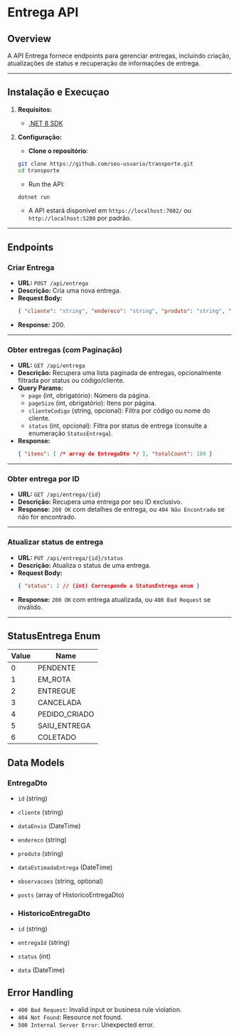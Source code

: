# Entrega API

## Overview

A API Entrega fornece endpoints para gerenciar entregas, incluindo criação, atualizações de status e recuperação de informações de entrega.

---

## Instalação e Execuçao

1. **Requisitos:**
   - [.NET 8 SDK](https://dotnet.microsoft.com/en-us/download/dotnet/8.0)

2. **Configuração:**
   - **Clone o repositório**:
    ```bash
    git clone https://github.com/seu-usuario/transporte.git
    cd transporte
    ```
   - Run the API:
   ```sh
   dotnet run
   ```
   - A API estará disponível em `https://localhost:7002/` ou `http://localhost:5280` por padrão.

---

## Endpoints

### Criar Entrega

- **URL:** `POST /api/entrega`
- **Descrição:** Cria uma nova entrega.
- **Request Body:**
  ```json
  { "cliente": "string", "endereco": "string", "produto": "string", "dataEstimadaEntrega": "2025-08-24T00:00:00", "observacoes": "string (optional)" }
  ```
- **Response:** 200.

---

### Obter entregas (com Paginação)

- **URL:** `GET /api/entrega`
- **Descrição:** Recupera uma lista paginada de entregas, opcionalmente filtrada por status ou código/cliente.
- **Query Params:**
  - `page` (int, obrigatório): Número da página.
  - `pageSize` (int, obrigatório): Itens por página.
  - `clienteCodigo` (string, opcional): Filtra por código ou nome do cliente.
  - `status` (int, opcional): Filtra por status de entrega (consulte a enumeração `StatusEntrega`).
- **Response:**
  ```json
  { "items": [ /* array de EntregaDto */ ], "totalCount": 100 }
  ```
---

### Obter entrega por ID

- **URL:** `GET /api/entrega/{id}`
- **Descrição:** Recupera uma entrega por seu ID exclusivo.
- **Response:** `200 OK` com detalhes de entrega, ou `404 Não Encontrado` se não for encontrado.

---

### Atualizar status de entrega

- **URL:** `PUT /api/entrega/{id}/status`
- **Descrição:** Atualiza o status de uma entrega.
- **Request Body:**
  ```json
  { "status": 2 // (int) Corresponde a StatusEntrega enum }
  ```
- **Response:** `200 OK` com entrega atualizada, ou `400 Bad Request` se inválido.

---

## StatusEntrega Enum

| Value | Name            |
|-------|-----------------|
| 0     | PENDENTE        |
| 1     | EM_ROTA         |
| 2     | ENTREGUE        |
| 3     | CANCELADA       |
| 4     | PEDIDO_CRIADO |
| 5     | SAIU_ENTREGA    |
| 6     | COLETADO        |

## Data Models

### EntregaDto

- `id` (string)
- `cliente` (string)
- `dataEnvio` (DateTime)
- `endereco` (string)
- `produto` (string)
- `dataEstimadaEntrega` (DateTime)
- `observacoes` (string, optional)
- `posts` (array of HistoricoEntregaDto)

- ### HistoricoEntregaDto

- `id` (string)
- `entregaId` (string)
- `status` (int)
- `data` (DateTime)

## Error Handling

- `400 Bad Request`: Invalid input or business rule violation.
- `404 Not Found`: Resource not found.
- `500 Internal Server Error`: Unexpected error.
